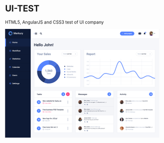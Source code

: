 # UI-TEST
HTML5, AngularJS and CSS3 test of UI company

![alt tag](https://github.com/matanhu/UI-TEST/blob/master/images/UI%20-%20test.png)
